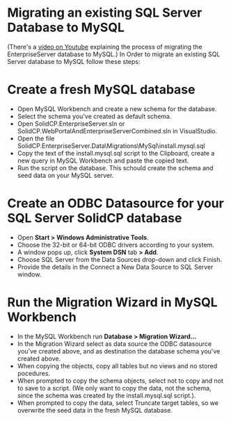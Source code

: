 ﻿# Migrating an existing SQL Server Database to MySQL
(There's a [video on Youtube](https://www.youtube.com/watch?v=1nKWa6v4lGA) explaining the process
of migrating the EnterpriseServer database to MySQL.) In Order to migrate an existing SQL Server
database to MySQL follow these steps:

# Create a fresh MySQL database
- Open MySQL Workbench and create a new schema for the database.
- Select the schema you've created as default schema.
- Open SolidCP.EnterpriseServer.sln or SolidCP.WebPortalAndEnterpriseServerCombined.sln in
  VisualStudio.
- Open the file SolidCP.EnterpriseServer.Data\Migrations\MySql\install.mysql.sql
- Copy the text of the install.mysql.sql script to the Clipboard, create a new query in MySQL
  Workbench and paste the copied text.
- Run the script on the database. This schould create the schema and seed data on your MySQL
  server.

# Create an ODBC Datasource for your SQL Server SolidCP database
- Open **Start > Windows Administrative Tools**.
- Choose the 32-bit or 64-bit ODBC drivers according to your system.
- A window pops up, click **System DSN** tab **> Add**.
- Choose SQL Server from the Data Sources drop-down and click Finish.
- Provide the details in the Connect a New Data Source to SQL Server window.

# Run the Migration Wizard in MySQL Workbench
- In the MySQL Workbench run **Database > Migration Wizard...**
- In the Migration Wizard select as data source the ODBC datasource you've created above,
  and as destination the database schema you've created above.
- When copying the objects, copy all tables but no views and no stored pocedures.
- When prompted to copy the schema objects, select not to copy and not to save to a script.
  (We only want to copy the data, not the schema, since the schema was created by the
  install.mysql.sql script.).
- When prompted to copy the data, select Truncate target tables, so we overwrite the seed data
  in the fresh MySQL database.

